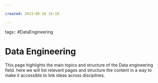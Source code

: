 ```yaml
---

created: 2023-08-26 16:19

---
```

tags:: #DataEngineering

# Data Engineering

This page highlights the main topics and structure of the Data engineering field. here we will list relevant pages and structure the content in a way to make it accessible to link ideas across disciplines.